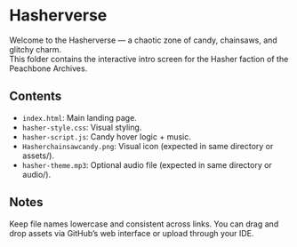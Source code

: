 # Hasherverse

Welcome to the Hasherverse — a chaotic zone of candy, chainsaws, and glitchy charm.  
This folder contains the interactive intro screen for the Hasher faction of the Peachbone Archives.

## Contents

- `index.html`: Main landing page.
- `hasher-style.css`: Visual styling.
- `hasher-script.js`: Candy hover logic + music.
- `Hasherchainsawcandy.png`: Visual icon (expected in same directory or assets/).
- `hasher-theme.mp3`: Optional audio file (expected in same directory or audio/).

## Notes

Keep file names lowercase and consistent across links. You can drag and drop assets via GitHub’s web interface or upload through your IDE.
